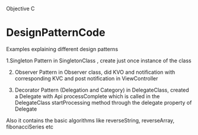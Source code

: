 Objective C

# DesignPatternCode
Examples explaining different design patterns

1.Singleton Pattern
  in SingletonClass , create just once instance of the class
  
  
2. Observer Pattern
  in Observer class, did KVO and notification with corresponding KVC and post notification in ViewController
  
  
3. Decorator Pattern (Delegation and Category)
  in DelegateClass, created a Delegate with Api processComplete which is called in the DelegateClass startProcessing method 
  through the delegate property of Delegate
  
  
  
  Also it contains the basic algorithms like reverseString, reverseArray, fibonacciSeries etc

